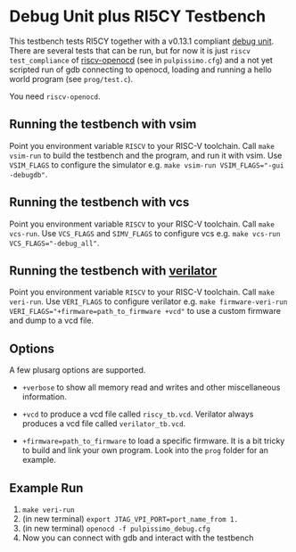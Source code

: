 Debug Unit plus RI5CY Testbench
=====================

This testbench tests RI5CY together with a v0.13.1 compliant [debug
unit](https://www.github.com/pulp-platform/riscv-dbg). There are several tests
that can be run, but for now it is just `riscv test_compliance` of
[riscv-openocd](https://www.github.com/riscv/riscv-openocd) (see in
`pulpissimo.cfg`) and a not yet scripted run of gdb connecting to openocd,
loading and running a hello world program (see `prog/test.c`).

You need `riscv-openocd`.

Running the testbench with vsim
----------------------
Point you environment variable `RISCV` to your RISC-V toolchain. Call `make
vsim-run` to build the testbench and the program, and run it with vsim. Use
`VSIM_FLAGS` to configure the simulator e.g. `make vsim-run VSIM_FLAGS="-gui
-debugdb"`.

Running the testbench with vcs
----------------------
Point you environment variable `RISCV` to your RISC-V toolchain. Call `make
vcs-run`. Use `VCS_FLAGS` and `SIMV_FLAGS` to configure vcs e.g. `make vcs-run
VCS_FLAGS="-debug_all"`.


Running the testbench with [verilator](https://www.veripool.org/wiki/verilator)
----------------------
Point you environment variable `RISCV` to your RISC-V toolchain. Call `make
veri-run`. Use `VERI_FLAGS` to configure verilator e.g. `make firmware-veri-run
VERI_FLAGS="+firmware=path_to_firmware +vcd"` to use a custom firmware and dump
to a vcd file.


Options
----------------------
A few plusarg options are supported.
* `+verbose` to show all memory read and writes and other miscellaneous information.

* `+vcd` to produce a vcd file called `riscy_tb.vcd`. Verilator always produces
  a vcd file called `verilator_tb.vcd`.

* `+firmware=path_to_firmware` to load a specific firmware. It is a bit tricky to
build and link your own program. Look into the `prog` folder for an example.

Example Run
-----------------------
1. `make veri-run`
3. (in new terminal) `export JTAG_VPI_PORT=port_name_from 1.`
2. (in new terminal) `openocd -f pulpissimo_debug.cfg`
4. Now you can connect with gdb and interact with the testbench
